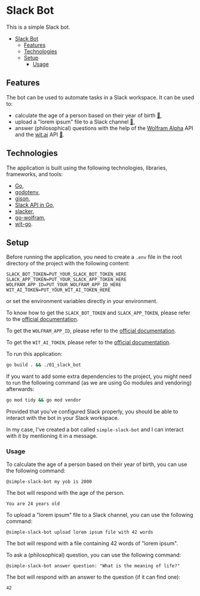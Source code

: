 # Slack Bot

This is a simple Slack bot.

- [Slack Bot](#slack-bot)
  - [Features](#features)
  - [Technologies](#technologies)
  - [Setup](#setup)
    - [Usage](#usage)

## Features

The bot can be used to automate tasks in a Slack workspace. It can be used to:

- calculate the age of a person based on their year of birth [🎥](https://www.youtube.com/watch?v=jFfo23yIWac&t=9057s),
- upload a "lorem ipsum" file to a Slack channel [🎥](https://www.youtube.com/watch?v=jFfo23yIWac&t=9852s),
- answer (philosophical) questions with the help of the [Wolfram Alpha](https://www.wolframalpha.com/) API and the [wit.ai](https://wit.ai/) API [🎥](https://www.youtube.com/watch?v=jFfo23yIWac&t=26935s).

## Technologies

The application is built using the following technologies, libraries, frameworks, and tools:

- [Go](https://golang.org/),
- [godotenv](https://github.com/joho/godotenv),
- [gjson](https://github.com/tidwall/gjson),
- [Slack API in Go](https://github.com/slack-go/slack),
- [slacker](https://github.com/slack-io/slacker),
- [go-wolfram](https://github.com/krognol/go-wolfram),
- [wit-go](https://github.com/wit-ai/wit-go).

## Setup

Before running the application, you need to create a `.env` file in the root directory of the project with the following content:

```env
SLACK_BOT_TOKEN=PUT_YOUR_SLACK_BOT_TOKEN_HERE
SLACK_APP_TOKEN=PUT_YOUR_SLACK_APP_TOKEN_HERE
WOLFRAM_APP_ID=PUT_YOUR_WOLFRAM_APP_ID_HERE
WIT_AI_TOKEN=PUT_YOUR_WIT_AI_TOKEN_HERE
```

or set the environment variables directly in your environment.

To know how to get the `SLACK_BOT_TOKEN` and `SLACK_APP_TOKEN`, please refer to the [official documentation](https://api.slack.com/start/quickstart).

To get the `WOLFRAM_APP_ID`, please refer to the [official documentation](https://products.wolframalpha.com/api/).

To get the `WIT_AI_TOKEN`, please refer to the [official documentation](https://wit.ai/docs/http/20200513).

To run this application:

```bash
go build . && ./01_slack_bot
```

If you want to add some extra dependencies to the project, you might need to run the following command (as we are using Go modules and vendoring) afterwards:

```bash
go mod tidy && go mod vendor
```

Provided that you've configured Slack properly, you should be able to interact with the bot in your Slack workspace.

In my case, I've created a bot called `simple-slack-bot` and I can interact with it by mentioning it in a message.

### Usage

To calculate the age of a person based on their year of birth, you can use the following command:

```text
@simple-slack-bot my yob is 2000
```

The bot will respond with the age of the person.

```text
You are 24 years old
```

To upload a "lorem ipsum" file to a Slack channel, you can use the following command:

```text
@simple-slack-bot upload lorem ipsum file with 42 words
```

The bot will respond with a file containing 42 words of "lorem ipsum".

To ask a (philosophical) question, you can use the following command:

```text
@simple-slack-bot answer question: "What is the meaning of life?"
```

The bot will respond with an answer to the question (if it can find one):

```text
42
```
